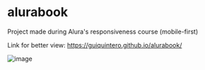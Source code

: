 # alurabook
Project made during Alura's responsiveness course (mobile-first)

Link for better view: 
https://guiquintero.github.io/alurabook/

![image](https://github.com/guiquintero/alurabook/assets/62731566/fd6fba0e-5270-4a61-ab3a-5ee23ae92f8a)

